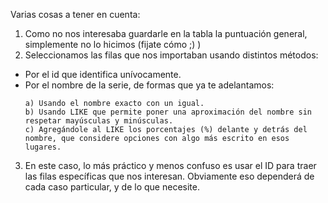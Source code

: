 Varias cosas a tener en cuenta:

1. Como no nos interesaba guardarle en la tabla la puntuación general, simplemente no lo hicimos (fijate cómo ;) )
2. Seleccionamos las filas que nos importaban usando distintos métodos:
  * Por el id que identifica unívocamente. 
  * Por el nombre de la serie, de formas que ya te adelantamos:
    ```
    a) Usando el nombre exacto con un igual.
    b) Usando LIKE que permite poner una aproximación del nombre sin respetar mayúsculas y minúsculas.
    c) Agregándole al LIKE los porcentajes (%) delante y detrás del nombre, que considere opciones con algo más escrito en esos lugares. 
    ```
3. En este caso, lo más práctico y menos confuso es usar el ID para traer las filas específicas que nos interesan. Obviamente eso dependerá de cada caso particular, y de lo que necesite. 
